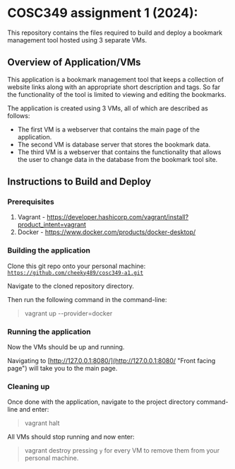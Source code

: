 # COSC349 assignment 1 (2024): 

This repository contains the files required to build and deploy a bookmark management tool hosted using 3 separate VMs.

## Overview of Application/VMs

This application is a bookmark management tool that keeps a collection of website links along with an appropriate short description and tags. So far the functionality of the tool is limited to viewing and editing the bookmarks. 

The application is created using 3 VMs, all of which are described as follows:
- The first VM is a webserver that contains the main page of the application.
- The second VM is database server that stores the bookmark data.
- The third VM is a webserver that contains the functionality that allows the user to change data in the database from the bookmark tool site.

## Instructions to Build and Deploy

### Prerequisites

1. Vagrant - https://developer.hashicorp.com/vagrant/install?product_intent=vagrant
2. Docker - https://www.docker.com/products/docker-desktop/

### Building the application

Clone this git repo onto your personal machine:
<code>https://github.com/cheeky489/cosc349-a1.git</code>

Navigate to the cloned repository directory.

Then run the following command in the command-line:
> vagrant up --provider=docker

### Running the application

Now the VMs should be up and running.

Navigating to [http://127.0.0.1:8080/](http://127.0.0.1:8080/ "Front facing page") will take you to the main page.

### Cleaning up

Once done with the application, navigate to the project directory command-line and enter:
> vagrant halt

All  VMs should stop running and now enter:
> vagrant destroy
pressing `y` for every VM to remove them from your personal machine.